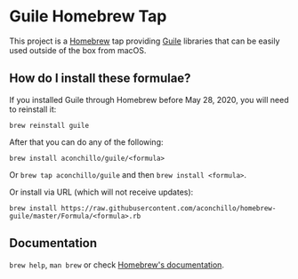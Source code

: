 # Guile Homebrew Tap

This project is a [Homebrew](https://brew.sh/) tap providing
[Guile](https://www.gnu.org/software/guile/) libraries that can be easily used
outside of the box from macOS.

## How do I install these formulae?

If you installed Guile through Homebrew before May 28, 2020, you will need to
reinstall it:

`brew reinstall guile`

After that you can do any of the following:

`brew install aconchillo/guile/<formula>`

Or `brew tap aconchillo/guile` and then `brew install <formula>`.

Or install via URL (which will not receive updates):

```
brew install https://raw.githubusercontent.com/aconchillo/homebrew-guile/master/Formula/<formula>.rb
```

## Documentation

`brew help`, `man brew` or check [Homebrew's documentation](https://docs.brew.sh).
